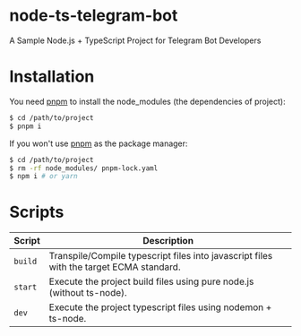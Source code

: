# node-ts-telegram-bot

A Sample Node.js + TypeScript Project for Telegram Bot Developers

# Installation

You need [pnpm](https://pnpm.io/) to install the node_modules (the dependencies of project):

```bash
$ cd /path/to/project
$ pnpm i
```

If you won't use [pnpm](https://pnpm.io/) as the package manager:

```bash
$ cd /path/to/project
$ rm -rf node_modules/ pnpm-lock.yaml
$ npm i # or yarn
```

# Scripts

| Script  | Description                                                                             |
| ------- | --------------------------------------------------------------------------------------- |
| `build` | Transpile/Compile typescript files into javascript files with the target ECMA standard. |
| `start` | Execute the project build files using pure node.js (without ts-node).                   |
| `dev`   | Execute the project typescript files using nodemon + ts-node.                           |

